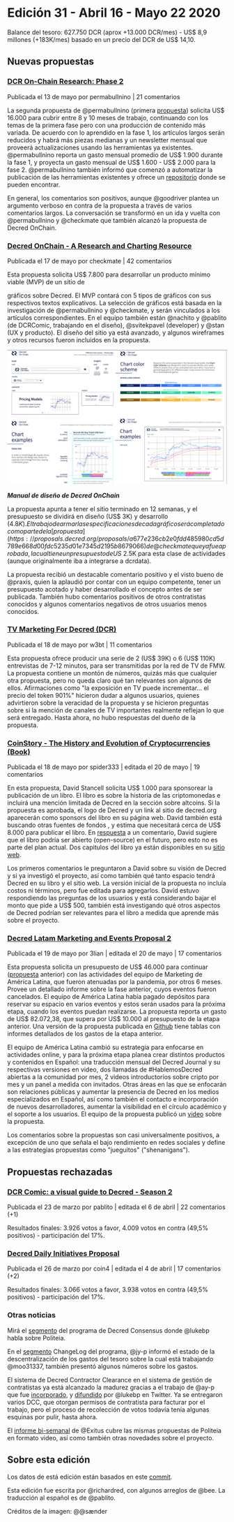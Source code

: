 # Edición 31 - Abril 16 - Mayo 22 2020

Balance del tesoro: 627.750 DCR (aprox +13.000 DCR/mes) - US$ 8,9 millones (+183K/mes) basado en un precio del DCR de US$ 14,10.

## Nuevas propuestas

### [DCR On-Chain Research: Phase 2](https://proposals.decred.org/proposals/68a32c1f36d24a17e5eb69d6d1b6adb587ca45c9c7e64e85c353e7dba7fca545)

Publicada el 13 de mayo por permabullnino | 21 comentarios

La segunda propuesta de @permabullnino (primera [propuesta]()) solicita US$ 16.000 para cubrir entre 8 y 10 meses de trabajo, continuando con los temas de la primera fase pero con una producción de contenido más variada. De acuerdo con lo aprendido en la fase 1, los artículos largos serán reducidos y habrá más piezas medianas y un newsletter mensual que proveerá actualizaciones usando las herramientas ya existentes. @permabullnino reporta un gasto mensual promedio de US$ 1.900 durante la fase 1, y proyecta un gasto mensual de US$ 1.600 - US$ 2.000 para la fase 2. @permabullnino también informó que comenzó a automatizar la publicación de las herramientas existentes y ofrece un [repositorio](https://github.com/permabullnino/nino_on_chain) donde se pueden encontrar.

En general, los comentarios son positivos, aunque @goodriver plantea un argumento verboso en contra de la propuesta a través de varios comentarios largos. La conversación se transformó en un ida y vuelta con @permabullnino y @checkmate que también alcanzó la propuesta de Decred OnChain.

### **[Decred OnChain - A Research and Charting Resource](https://proposals.decred.org/proposals/023091831f6434f743f3a317aacf8c73a123b30d758db854a2f294c0b3341bcc)**

Publicada el 17 de mayo por checkmate | 42 comentarios

Esta propuesta solicita US$ 7.800 para desarrollar un producto mínimo viable (MVP) de un sitio de 

gráficos sobre Decred. El MVP contará con 5 tipos de gráficos con sus respectivos textos explicativos. La selección de gráficos está basada en la investigación de @permabullnino y @checkmate, y serán vinculados a los artículos correspondientes. En el equipo también están @nachito y @pablito (de DCRComic, trabajando en el diseño), @svitekpavel (developer) y @stan (UX y producto). El diseño del sitio ya está avanzado, y algunos wireframes y otros recursos fueron incluidos en la propuesta.

![decred-onchain-1.png](img/decred-onchain-1.png)

***Manual de diseño de Decred OnChain***

La propuesta apunta a tener el sitio terminado en 12 semanas, y el presupuesto se dividirá en diseño (US$ 3K) y desarrollo ($4.8K). El trabajo de armar las especificaciones de cada gráfico será completado como parte de la [propuesta](https://proposals.decred.org/proposals/a677e236cb2e0fdd485980cd5d789e668d00fdc5235d01e7345d2195b8679066) de @checkmate que ya fue aprobada, la cual tiene un presupuesto de US$ 2.5K para esta clase de actividades (aunque originalmente iba a integrarse a dcrdata).

La propuesta recibió un destacable comentario positivo y el visto bueno de @praxis, quien la aplaudió por contar con un equipo competente, tener un presupuesto acotado y haber desarrollado el concepto antes de ser publicada. También hubo comentarios positivos de otros contratistas conocidos y algunos comentarios negativos de otros usuarios menos conocidos.

### **[TV Marketing For Decred (DCR)](https://proposals.decred.org/proposals/9eaafc20f206776e38642e272233390f351c5562c3835369a558cc7d7e341018)**

Publicada el 18 de mayo por w3bt | 11 comentarios

Esta propuesta ofrece producir una serie de 2 (US$ 39K) o 6 (US$ 110K) entrevistas de 7-12 minutos, para ser transmitidas por la red de TV de FMW. La propuesta contiene un montón de números, quizás más que cualquier otra propuesta, pero no queda claro qué tan relevantes son algunos de ellos. Afirmaciones como "la exposición en TV puede incrementar... el precio del token 901%" hicieron dudar a algunos usuarios, quienes advirtieron sobre la veracidad de la propuesta y se hicieron preguntas sobre si la mención de canales de TV importantes realmente reflejan lo que será entregado. Hasta ahora, no hubo respuestas del dueño de la propuesta.

### **[CoinStory - The History and Evolution of Cryptocurrencies (Book)](https://proposals.decred.org/proposals/4affceb07f5b8126366e8b73ed3d164ebc010bc6fefba19375c4c2e2b252beb0)**

Publicada el 18 de mayo por spider333 | editada el 20 de mayo | 19 comentarios

En esta propuesta, David Stancell solicita US$ 1.000 para sponsorear la publicación de un libro. El libro es sobre la historia de las criptomonedas e incluirá una mención limitada de Decred en la sección sobre altcoins. Si la propuesta es aprobada, el logo de Decred y un link al sitio de decred.org aparecerán como sponsors del libro en su página web. David también está buscando otras fuentes de fondos , y estima que necesitará cerca de US$ 8.000 para publicar el libro. En [respuesta](https://proposals.decred.org/proposals/4affceb07f5b8126366e8b73ed3d164ebc010bc6fefba19375c4c2e2b252beb0/comments/15) a un comentario, David sugiere que el libro podría ser abierto (open-source) en el futuro, pero esto no es parte del plan actual. Dos capitulos del libro ya están disponibles en su [sitio web](https://coinstory.tech/).

Los primeros comentarios le preguntaron a David sobre su visión de Decred y si ya investigó el proyecto, así como también qué tanto espacio tendrá Decred en su libro y el sitio web. La versión inicial de la propuesta no incluía costos ni términos, pero fue editada para agregarlos. David estuvo respondiendo las preguntas de los usuarios y está considerando bajar el monto que pide a US$ 500, también está investigando qué otros aspectos de Decred podrían ser relevantes para el libro a medida que aprende más sobre el proyecto.

### **[Decred Latam Marketing and Events Proposal 2](https://proposals.decred.org/proposals/3c02b677462d6d22d61bf786798e975b38df7a203c2467429d4ec91f75ef0c40)**

Publicada el 19 de mayo por 3lian | editada el 20 de mayo | 17 comentarios

Esta propuesta solicita un presupuesto de US$ 46.000 para continuar ([propuesta](https://proposals.decred.org/proposals/3c02b677462d6d22d61bf786798e975b38df7a203c2467429d4ec91f75ef0c40) anterior) con las actividades del equipo de Marketing de América Latina, que fueron atenuadas por la pandemia, por otros 6 meses. Provee un detallado informe sobre la fase anterior, cuyos eventos fueron cancelados. El equipo de América Latina había pagado depósitos para reservar su espacio en varios eventos y estos serán usados para la próxima etapa, cuando los eventos puedan realizarse. La propuesta reporta un gasto de US$ 82.072,38, que supera por US$ 10.000 al presupuesto de la etapa anterior. Una versión de la propuesta publicada en [Github](https://gist.github.com/3lian/4f33c0133d5fb4dc3db6114fa32bc13e) tiene tablas con informes detallados de los gastos de la etapa anterior.

El equipo de América Latina cambió su estrategia para enfocarse en actividades online, y para la próxima etapa planea crear distintos productos y contenidos en Español: una traducción mensual del Decred Journal y su respectivas versiones en video, dos llamadas de #HablemosDecred abiertas a la comunidad por mes, 2 videos introductorios sobre cripto por mes y un panel a medida con invitados. Otras áreas en las que se enfocarán son relaciones públicas y aumentar la presencia de Decred en los medios especializados en Español, así como también el contacto e incorporación de nuevos desarrolladores, aumentar la visibilidad en el círculo académico y el soporte a los usuarios. El equipo de la propuesta publicó un [video](https://www.youtube.com/watch?v=2VNZKWA5Bdg) sobre la propuesta. 

Los comentarios sobre la propuestas son casi universalmente positivos, a excepción de uno que señala el bajo rendimiento en redes sociales y define a las estrategias propuestas como "jueguitos" ("shenanigans").

## Propuestas rechazadas

### **[DCR Comic: a visual guide to Decred - Season 2](https://proposals.decred.org/proposals/2f08f8518bc7672069a10ac6461fd9ab341d4a9e4c343fd4a7ec426250f3896f)**

Publicada el 23 de marzo por pablito | editada el 6 de abril | 22 comentarios (+1)

Resultados finales: 3.926 votos a favor, 4.009 votos en contra (49,5% positivos) - participación del 17%.

### **[Decred Daily Initiatives Proposal](https://proposals.decred.org/proposals/7d42c6f4bf3059b64789185af615c1df97cb61a379425933be5ff01d074ed4d5)**

Publicada el 26 de marzo por coin4 | editada el 4 de abril | 17 comentarios (+2)

Resultados finales: 3.066 votos a favor, 3.938 votos en contra (49,5% positivos) - participación del 17%.

### Otras noticias

Mirá el [segmento](https://www.youtube.com/watch?v=HexsUmqA7-Y) del programa de Decred Consensus donde @lukebp habla sobre Politeia.

En el [segmento](https://www.youtube.com/watch?v=OmwI62HZerg) ChangeLog del programa, @jy-p informó el estado de la descentralización de los gastos del tesoro sobre la cual está trabajando @moo31337, también presentó algunos números sobre los gastos.

El sistema de Decred Contractor Clearance en el sistema de gestión de contratistas ya está alcanzado la madurez gracias a el trabajo de @ay-p que fue [incorporado](https://github.com/decred/politeia/pull/1104), y [difundido](https://twitter.com/lukebp_/status/1262871839035977728) por @lukebp en Twitter. Ya se entregaron varios DCC, que otorgan permisos de contratista para facturar por el trabajo, pero el proceso de recolección de votos todavía tenía algunas esquinas por pulir, hasta ahora.

El [informe bi-semanal](https://www.youtube.com/watch?v=9i56ly5SS6M) de @Exitus cubre las mismas propuestas de Politeia en formato video, así como también otras novedades sobre el proyecto.

## Sobre esta edición

Los datos de está edición están basados en este [commit](https://github.com/decred-proposals/mainnet/commit/0731e56a10df440a2faaee31b56a6e24bc81cfac).

Esta edición fue escrita por @richardred, con algunos arreglos de @bee. La traducción al español es de @pablito.

Créditos de la imagen: @@sænder





